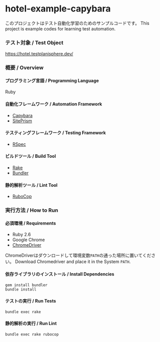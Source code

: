 # hotel-example-capybara

このプロジェクトはテスト自動化学習のためのサンプルコードです。
This project is example codes for learning test automation.

### テスト対象 / Test Object

https://hotel.testplanisphere.dev/

### 概要 / Overview

#### プログラミング言語 / Programming Language

Ruby

#### 自動化フレームワーク / Automation Framework

* [Capybara](https://teamcapybara.github.io/capybara/)
* [SitePrism](https://github.com/site-prism/site_prism)

#### テスティングフレームワーク / Testing Framework

* [RSpec](https://rspec.info/)

#### ビルドツール / Build Tool

* [Rake](https://ruby.github.io/rake/)
* [Bundler](https://bundler.io/)

#### 静的解析ツール / Lint Tool

* [RuboCop](https://docs.rubocop.org/)

### 実行方法 / How to Run

#### 必須環境 / Requirements

* Ruby 2.6
* Google Chrome
* [ChromeDriver](https://chromedriver.chromium.org/downloads)

ChromeDriverはダウンロードして環境変数`PATH`の通った場所に置いてください。
Download Chromedriver and place it in the System `PATH`.

#### 依存ライブラリのインストール / Install Dependencies

```
gem install bundler
bundle install
```

#### テストの実行 / Run Tests

```
bundle exec rake
```

#### 静的解析の実行 / Run Lint

```
bundle exec rake rubocop
```